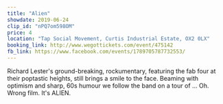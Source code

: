 ```yaml
---
title: "Alien"
showdate: 2019-06-24
clip_id: "nPQ7om598OM"
price: 4
location: "Tap Social Movement, Curtis Industrial Estate, OX2 0LX"
booking_link: http://www.wegottickets.com/event/475142
fb_link: https://www.facebook.com/events/1789705787732553/
---
```

Richard Lester's ground-breaking, rockumentary, featuring the fab four at their poptastic heights, still brings a smile to the face. Beaming with optimism and sharp, 60s humour we follow the band on a tour of ... Oh. Wrong film. It's ALIEN.